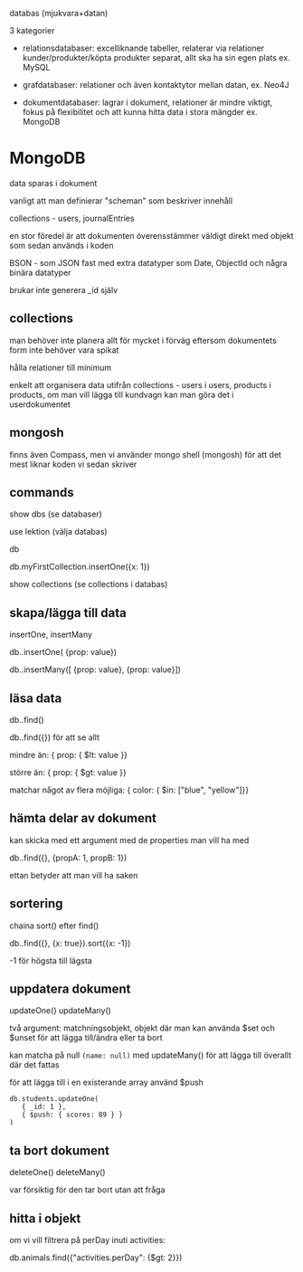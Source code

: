 databas (mjukvara+datan)

3 kategorier

- relationsdatabaser: excelliknande tabeller, relaterar via relationer kunder/produkter/köpta produkter separat, allt ska ha sin egen plats ex. MySQL

- grafdatabaser: relationer och även kontaktytor mellan datan, ex. Neo4J

- dokumentdatabaser: lagrar i dokument, relationer är mindre viktigt, fokus på flexibilitet och att kunna hitta data i stora mängder ex. MongoDB

# MongoDB

data sparas i dokument

vanligt att man definierar "scheman" som beskriver innehåll

collections - users, journalEntries

en stor föredel är att dokumenten överensstämmer väldigt direkt med objekt som sedan används i koden

BSON - som JSON fast med extra datatyper som Date, ObjectId och några binära datatyper

brukar inte generera \_id själv

## collections

man behöver inte planera allt för mycket i förväg eftersom dokumentets form inte behöver vara spikat

hålla relationer till minimum

enkelt att organisera data utifrån collections - users i users, products i products, om man vill lägga till kundvagn kan man göra det i userdokumentet

## mongosh

finns även Compass, men vi använder mongo shell (mongosh) för att det mest liknar koden vi sedan skriver

## commands

show dbs (se databaser)

use lektion (välja databas)

db

db.myFirstCollection.insertOne({x: 1})

show collections (se collections i databas)

## skapa/lägga till data

insertOne, insertMany

db.<collection>.insertOne( {prop: value})

db.<collection>.insertMany([ {prop: value}, {prop: value}])

## läsa data

db.<collection>.find()

db.<collection>.find({}) för att se allt

mindre än: { prop: { $lt: value }}

större än: { prop: { $gt: value }}

matchar något av flera möjliga: { color: { $in: ["blue", "yellow"]}}

## hämta delar av dokument

kan skicka med ett argument med de properties man vill ha med

db.<collection>.find({}, {propA: 1, propB: 1})

ettan betyder att man vill ha saken

## sortering

chaina sort() efter find()

db.<collection>.find({}, {x: true}).sort({x: -1})

-1 för högsta till lägsta

## uppdatera dokument

updateOne() updateMany()

två argument: matchningsobjekt, objekt där man kan använda $set och $unset för att lägga till/ändra eller ta bort

kan matcha på null `(name: null)` med updateMany() för att lägga till överallt där det fattas

för att lägga till i en existerande array använd $push

```
db.students.updateOne(
   { _id: 1 },
   { $push: { scores: 89 } }
)
```

## ta bort dokument

deleteOne() deleteMany()

var försiktig för den tar bort utan att fråga

## hitta i objekt

om vi vill filtrera på perDay inuti activities:

db.animals.find({"activities.perDay": {$gt: 2}})
